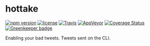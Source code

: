 # hottake

[![npm version](https://img.shields.io/npm/v/hottake.svg)](https://npm.im/hottake) [![license](https://img.shields.io/npm/l/hottake.svg)](https://npm.im/hottake) [![Travis](https://img.shields.io/travis/Charlotteis/hottake.svg)](https://travis-ci.org/Charlotteis/hottake) [![AppVeyor](https://ci.appveyor.com/api/projects/status/github/Charlotteis/hottake?svg=true)](https://ci.appveyor.com/project/Charlotteis/hottake) [![Coverage Status](https://coveralls.io/repos/github/Charlotteis/hottake/badge.svg?branch=latest)](https://coveralls.io/github/Charlotteis/hottake?branch=latest) [![Greenkeeper badge](https://badges.greenkeeper.io/Charlotteis/hottake.svg)](https://greenkeeper.io/)

Enabling your bad tweets. Tweets sent on the CLI.
